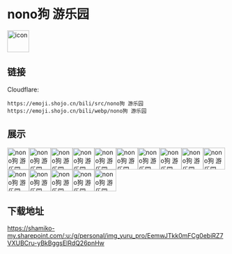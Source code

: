 # nono狗 游乐园
<img src="https://emoji.shojo.cn/bili/src/nono狗 游乐园/icon.png" width="50" height="50" alt="icon">

## 链接
Cloudflare:
```
https://emoji.shojo.cn/bili/src/nono狗 游乐园
https://emoji.shojo.cn/bili/webp/nono狗 游乐园
```
## 展示
<img src="https://emoji.shojo.cn/bili/src/nono狗 游乐园/nono狗 游乐园-求收养.png" width="50" height="50" alt="nono狗 游乐园-求收养"><img src="https://emoji.shojo.cn/bili/src/nono狗 游乐园/nono狗 游乐园-比心.png" width="50" height="50" alt="nono狗 游乐园-比心"><img src="https://emoji.shojo.cn/bili/src/nono狗 游乐园/nono狗 游乐园-吃瓜.png" width="50" height="50" alt="nono狗 游乐园-吃瓜"><img src="https://emoji.shojo.cn/bili/src/nono狗 游乐园/nono狗 游乐园-爱你.png" width="50" height="50" alt="nono狗 游乐园-爱你"><img src="https://emoji.shojo.cn/bili/src/nono狗 游乐园/nono狗 游乐园-生气.png" width="50" height="50" alt="nono狗 游乐园-生气"><img src="https://emoji.shojo.cn/bili/src/nono狗 游乐园/nono狗 游乐园-玩耍.png" width="50" height="50" alt="nono狗 游乐园-玩耍"><img src="https://emoji.shojo.cn/bili/src/nono狗 游乐园/nono狗 游乐园-休息.png" width="50" height="50" alt="nono狗 游乐园-休息"><img src="https://emoji.shojo.cn/bili/src/nono狗 游乐园/nono狗 游乐园-睡觉.png" width="50" height="50" alt="nono狗 游乐园-睡觉"><img src="https://emoji.shojo.cn/bili/src/nono狗 游乐园/nono狗 游乐园-庆祝.png" width="50" height="50" alt="nono狗 游乐园-庆祝"><img src="https://emoji.shojo.cn/bili/src/nono狗 游乐园/nono狗 游乐园-嗨.png" width="50" height="50" alt="nono狗 游乐园-嗨"><img src="https://emoji.shojo.cn/bili/src/nono狗 游乐园/nono狗 游乐园-期待.png" width="50" height="50" alt="nono狗 游乐园-期待"><img src="https://emoji.shojo.cn/bili/src/nono狗 游乐园/nono狗 游乐园-抱抱.png" width="50" height="50" alt="nono狗 游乐园-抱抱"><img src="https://emoji.shojo.cn/bili/src/nono狗 游乐园/nono狗 游乐园-哭哭.png" width="50" height="50" alt="nono狗 游乐园-哭哭"><img src="https://emoji.shojo.cn/bili/src/nono狗 游乐园/nono狗 游乐园-投币.png" width="50" height="50" alt="nono狗 游乐园-投币"><img src="https://emoji.shojo.cn/bili/src/nono狗 游乐园/nono狗 游乐园-害羞.png" width="50" height="50" alt="nono狗 游乐园-害羞">

## 下载地址

https://shamiko-my.sharepoint.com/:u:/g/personal/img_yuru_pro/EemwJTkk0mFCg0ebiRZ7VXUBCru-yBkBggsElRdQ26pnHw